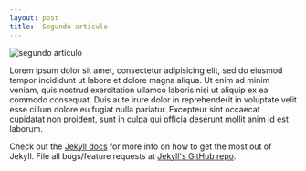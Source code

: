 ```yaml
---
layout: post
title:  Segundo articulo
---
```

![segundo articulo](https://images.unsplash.com/photo-1505801066737-f25b349904b5?ixlib=rb-0.3.5&ixid=eyJhcHBfaWQiOjEyMDd9&s=cb1bb19f7cdecfa660e29c7e019dc549&auto=format&fit=crop&w=1352&q=80)

Lorem ipsum dolor sit amet, consectetur adipisicing elit, sed do eiusmod tempor incididunt ut labore et dolore magna aliqua. Ut enim ad minim veniam, quis nostrud exercitation ullamco laboris nisi ut aliquip ex ea commodo consequat. Duis aute irure dolor in reprehenderit in voluptate velit esse cillum dolore eu fugiat nulla pariatur. Excepteur sint occaecat cupidatat non proident, sunt in culpa qui officia deserunt mollit anim id est laborum.

Check out the [Jekyll docs][jekyll] for more info on how to get the most out of Jekyll. File all bugs/feature requests at [Jekyll's GitHub repo][jekyll-gh].

[jekyll-gh]: https://github.com/jekyll/jekyll
[jekyll]:    http://jekyllrb.com
